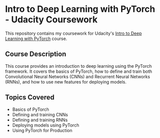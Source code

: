 # Intro to Deep Learning with PyTorch - Udacity Coursework

This repository contains my coursework for Udacity's [Intro to Deep Learning with PyTorch](https://learn.udacity.com/courses/ud188) course.

## Course Description

This course provides an introduction to deep learning using the PyTorch framework. It covers the basics of PyTorch, how to define and train both Convolutional Neural Networks (CNNs) and Recurrent Neural Networks (RNNs), and how to use new features for deploying models.

## Topics Covered

- Basics of PyTorch
- Defining and training CNNs
- Defining and training RNNs
- Deploying models using PyTorch
- Using PyTorch for Production
